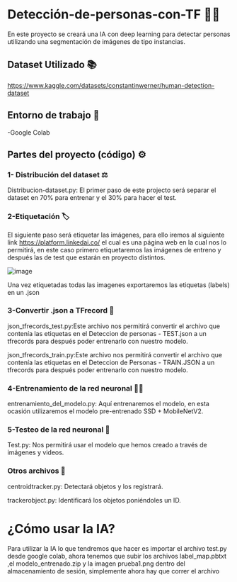 # Detección-de-personas-con-TF :frowning_man:	

En este proyecto se creará una IA con deep learning para detectar personas utilizando una segmentación de imágenes de tipo instancias.

## Dataset Utilizado :books:	
https://www.kaggle.com/datasets/constantinwerner/human-detection-dataset

## Entorno de trabajo :test_tube:	
-Google Colab

## Partes del proyecto (código) :gear:	
 
### 1- Distribución del dataset :balance_scale:	

Distribucion-dataset.py: El primer paso de este projecto será separar el dataset en 70% para entrenar y el 30% para hacer el test.

### 2-Etiquetación :label:	

El siguiente paso será etiquetar las imágenes, para ello iremos al siguiente link https://platform.linkedai.co/ el cual es una página web en la cual nos lo permitirá, en este caso primero etiquetaremos las imágenes de entreno y después las de test que estarán en proyecto distintos.

![image](https://user-images.githubusercontent.com/57341284/167683732-90947df8-189a-4cc1-b224-d6f719260456.png)

Una vez etiquetadas todas las imagenes exportaremos las etiquetas (labels) en un .json 

### 3-Convertir .json a TFrecord :currency_exchange:	

json_tfrecords_test.py:Este archivo nos permitirá convertir el archivo que contenía las etiquetas en el Deteccion de personas - TEST.json a un tfrecords para después poder entrenarlo con nuestro modelo.

json_tfrecords_train.py:Este archivo nos permitirá convertir el archivo que contenía las etiquetas en el Deteccion de Personas - TRAIN.JSON a un tfrecords para después poder entrenarlo con nuestro modelo.

### 4-Entrenamiento de la red neuronal :weight_lifting_man:	

entrenamiento_del_modelo.py: Aquí entrenaremos el modelo, en esta ocasión utilizaremos el modelo pre-entrenado SSD + MobileNetV2.

### 5-Testeo de la red neuronal :1st_place_medal:	

Test.py: Nos permitirá usar el modelo que hemos creado a través de imágenes y videos.

### Otros archivos :notebook_with_decorative_cover:	 

centroidtracker.py: Detectará objetos y los registrará.

trackerobject.py: Identificará los objetos poniéndoles un ID.

# ¿Cómo usar la IA?

Para utilizar la IA lo que tendremos que hacer es importar el archivo test.py desde google colab, ahora tenemos que subir los archivos label_map.pbtxt ,el modelo_entrenado.zip y la imagen prueba1.png dentro del almacenamiento de sesión, simplemente ahora hay que correr el archivo
